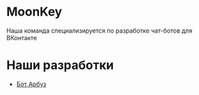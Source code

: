 # MoonKey
Наша команда специализируется по разработке чат-ботов для ВКонтакте

# Наши разработки
* [Бот Арбуз](https://vk.com/club197442264)
